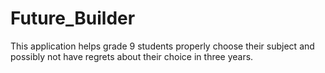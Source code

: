# Future_Builder
This application helps grade 9 students properly choose their subject and possibly not have regrets about their choice in three years.
